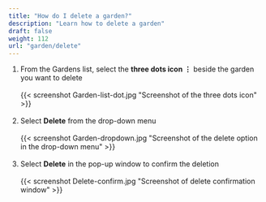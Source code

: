 ```yaml
---
title: "How do I delete a garden?"
description: "Learn how to delete a garden"
draft: false
weight: 112
url: "garden/delete"
---
```


1. From the Gardens list, select the **three dots icon ⋮** beside the garden you want to delete<br /><br />
{{< screenshot Garden-list-dot.jpg "Screenshot of the three dots icon" >}}<br /><br />
2. Select **Delete** from the drop-down menu<br /><br />
{{< screenshot Garden-dropdown.jpg "Screenshot of the delete option in the drop-down menu" >}}<br /><br />
3. Select **Delete** in the pop-up window to confirm the deletion<br /><br />
{{< screenshot Delete-confirm.jpg "Screenshot of delete confirmation window" >}}
